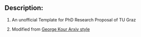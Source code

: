 
## Description:

1. An unofficial Template for  PhD Research Proposal of TU Graz

2. Modified from [George Kour Arxiv style ](https://github.com/kourgeorge/arxiv-style)
